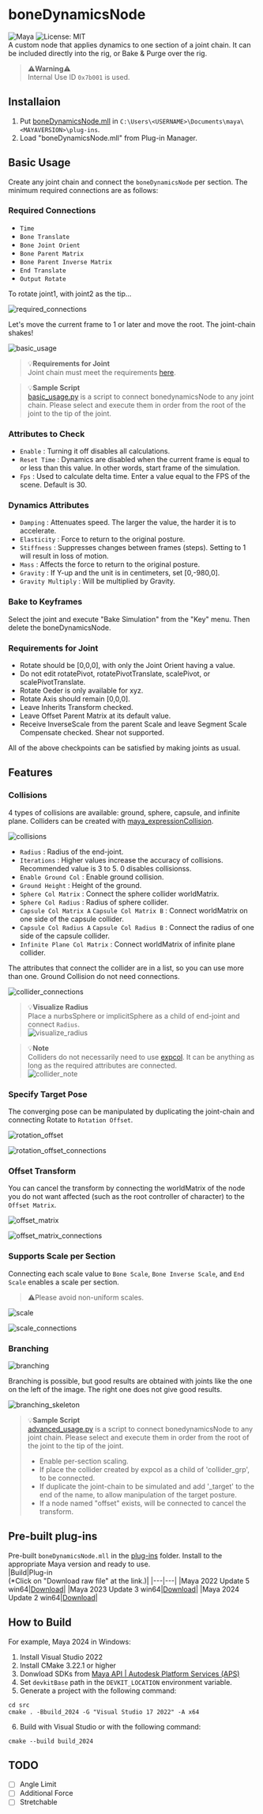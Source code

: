 # boneDynamicsNode
![Maya](https://img.shields.io/static/v1?message=Maya&color=0696D7&logo=Autodesk&logoColor=white&label=) ![License: MIT](https://img.shields.io/badge/license-MIT-blue.svg)  
A custom node that applies dynamics to one section of a joint chain. It can be included directly into the rig, or Bake & Purge over the rig.  

> ⚠**Warning**⚠  
> Internal Use ID `0x7b001` is used.

## Installaion  
1. Put [boneDynamicsNode.mll](#Pre-built-plug-ins) in `C:\Users\<USERNAME>\Documents\maya\<MAYAVERSION>\plug-ins`.  
2. Load "boneDynamicsNode.mll" from Plug-in Manager.  

## Basic Usage
Create any joint chain and connect the `boneDynamicsNode` per section. The minimum required connections are as follows:

### Required Connections

- `Time`  
- `Bone Translate`  
- `Bone Joint Orient`  
- `Bone Parent Matrix`  
- `Bone Parent Inverse Matrix`  
- `End Translate`  
- `Output Rotate`  

To rotate joint1, with joint2 as the tip...

![required_connections](.images/required_connections.png)

Let's move the current frame to 1 or later and move the root. The joint-chain shakes!  

![basic_usage](.images/basic_usage.gif)

> 💡**Requirements for Joint**  
> Joint chain must meet the requirements [here](#Requirements-for-Joint).

> 💡**Sample Script**  
> [basic_usage.py](scripts/basic_usage.py) is a script to connect bonedynamicsNode to any joint chain. Please select and execute them in order from the root of the joint to the tip of the joint.  

### Attributes to Check
- `Enable` : Turning it off disables all calculations.  
- `Reset Time` : Dynamics are disabled when the current frame is equal to or less than this value. In other words, start frame of the simulation.  
- `Fps` : Used to calculate delta time. Enter a value equal to the FPS of the scene. Default is 30.  

### Dynamics Attributes
- `Damping` : Attenuates speed. The larger the value, the harder it is to accelerate.  
- `Elasticity` : Force to return to the original posture.  
- `Stiffness` : Suppresses changes between frames (steps). Setting to 1 will result in loss of motion.  
- `Mass` : Affects the force to return to the original posture.  
- `Gravity` : If Y-up and the unit is in centimeters, set [0,-980,0].  
- `Gravity Multiply` : Will be multiplied by Gravity.  

### Bake to Keyframes
Select the joint and execute "Bake Simulation" from the "Key" menu. Then delete the boneDynamicsNode.  

### Requirements for Joint
- Rotate should be [0,0,0], with only the Joint Orient having a value.
- Do not edit rotatePivot, rotatePivotTranslate, scalePivot, or scalePivotTranslate.  
- Rotate Oeder is only available for xyz.  
- Rotate Axis should remain [0,0,0].  
- Leave Inherits Transform checked.  
- Leave Offset Parent Matrix at its default value.  
- Receive InverseScale from the parent Scale and leave Segment Scale Compensate checked. Shear not supported.  

All of the above checkpoints can be satisfied by making joints as usual.  

## Features
### Collisions

4 types of collisions are available: ground, sphere, capsule, and infinite plane. Colliders can be created with [maya_expressionCollision](https://github.com/akasaki1211/maya_expressionCollision).  

![collisions](.images/collisions.gif)

- `Radius` : Radius of the end-joint.  
- `Iterations` : Higher values increase the accuracy of collisions. Recommended value is 3 to 5. 0 disables collisionss.  
- `Enable Ground Col` : Enable ground collision.  
- `Ground Height` : Height of the ground.  
- `Sphere Col Matrix` : Connect the sphere collider worldMatrix.  
- `Sphere Col Radius` : Radius of sphere collider.  
- `Capsule Col Matrix A` `Capsule Col Matrix B` : Connect worldMatrix on one side of the capsule collider.  
- `Capsule Col Radius A` `Capsule Col Radius B` : Connect the radius of one side of the capsule collider.  
- `Infinite Plane Col Matrix` : Connect worldMatrix of infinite plane collider.  

The attributes that connect the collider are in a list, so you can use more than one. Ground Collision do not need connections.  
 
![collider_connections](.images/collider_connections.png)

> 💡**Visualize Radius**  
> Place a nurbsSphere or implicitSphere as a child of end-joint and connect `Radius`.  
> ![visualize_radius](.images/visualize_radius.png)

> 💡**Note**  
> Colliders do not necessarily need to use [expcol](https://github.com/akasaki1211/maya_expressionCollision). It can be anything as long as the required attributes are connected.  
> ![collider_note](.images/collider_note.gif)  

### Specify Target Pose

The converging pose can be manipulated by duplicating the joint-chain and connecting Rotate to `Rotation Offset`.  

![rotation_offset](.images/rotation_offset.gif)

![rotation_offset_connections](.images/rotation_offset_connections.png)

### Offset Transform

You can cancel the transform by connecting the worldMatrix of the node you do not want affected (such as the root controller of character) to the `Offset Matrix`.

![offset_matrix](.images/offset_matrix.gif)

![offset_matrix_connections](.images/offset_matrix_connections.png)

### Supports Scale per Section
Connecting each scale value to `Bone Scale`, `Bone Inverse Scale`, and `End Scale` enables a scale per section.  
> ⚠Please avoid non-uniform scales.  

![scale](.images/scale.gif)

![scale_connections](.images/scale_connections.png)

### Branching

![branching](.images/branching.gif)

Branching is possible, but good results are obtained with joints like the one on the left of the image. The right one does not give good results.

![branching_skeleton](.images/branching_skeleton.png)

> 💡**Sample Script**  
> [advanced_usage.py](scripts/advanced_usage.py) is a script to connect bonedynamicsNode to any joint chain. Please select and execute them in order from the root of the joint to the tip of the joint.  
> - Enable per-section scaling.  
> - If place the collider created by expcol as a child of 'collider_grp', to be connected.  
> - If duplicate the joint-chain to be simulated and add '_target' to the end of the name, to allow manipulation of the target posture.  
> - If a node named "offset" exists, will be connected to cancel the transform.  

## Pre-built plug-ins
Pre-built `boneDynamicsNode.mll` in the [plug-ins](./plug-ins) folder. Install to the appropriate Maya version and ready to use.  
|Build|Plug-in<br>(*Click on "Download raw file" at the link.)|
|---|---|
|Maya 2022 Update 5 win64|[Download](./plug-ins/2022/boneDynamicsNode.mll)|
|Maya 2023 Update 3 win64|[Download](./plug-ins/2023/boneDynamicsNode.mll)|
|Maya 2024 Update 2 win64|[Download](./plug-ins/2024/boneDynamicsNode.mll)|

## How to Build  
For example, Maya 2024 in Windows:  
1. Install Visual Studio 2022
2. Install CMake 3.22.1 or higher
3. Donwload SDKs from [Maya API | Autodesk Platform Services (APS)](https://aps.autodesk.com/developer/overview/maya)
4. Set `devkitBase` path in the `DEVKIT_LOCATION` environment variable.  
5. Generate a project with the following command:
```
cd src
cmake . -Bbuild_2024 -G "Visual Studio 17 2022" -A x64
```
6. Build with Visual Studio or with the following command:
```
cmake --build build_2024
```

## TODO
- [ ] Angle Limit  
- [ ] Additional Force  
- [ ] Stretchable
